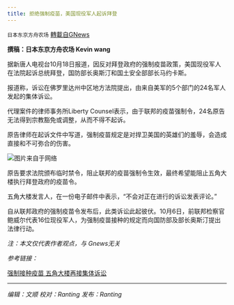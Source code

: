 ```yaml
---
title: 拒绝强制疫苗，美国现役军人起诉拜登
---
```

`日本东京方舟农场` [轉載自GNews](https://gnews.org/zh-hans/1602624/)

**撰稿：日本东京方舟农场 Kevin wang**

据新唐人电视台10月18日报道，因反对拜登政府的强制疫苗政策，美国现役军人在法院起诉总统拜登，国防部长奥斯汀和国土安全部部长马约卡斯。

报道称，诉讼在佛罗里达州中区地方法院提出，由来自美军的5个部门的24名军人发起的集体诉讼。

代理案件的律师事务所Liberty Counsel表示，由于联邦的疫苗强制令，24名原告无法得到宗教豁免或调整，从而不得不起诉。

原告律师在起诉文件中写道，强制疫苗规定是对捍卫美国的英雄们的羞辱，会造成直接和不可弥合的伤害。

![](https://assets.gnews.org/wp-content/uploads/2021/10/44bc-ksmehzs8237032.png)图片来自于网络

原告要求法院颁布临时禁令，阻止联邦的疫苗强制令生效，最终希望能阻止五角大楼执行拜登政府的疫苗令。

五角大楼发言人，在一份电子邮件中表示，“不会对正在进行的诉讼发表评论。”

自从联邦政府的强制疫苗令发布后，此类诉讼此起彼伏。10月6日，前联邦检察官鲍威尔代表16位现役军人，为强制疫苗接种的规定而向国防部及部长奥斯汀提出法律行动。

*注：本文仅代表作者观点，与 Gnews无关*

*参考链接：*

[强制接种疫苗 五角大楼再接集体诉讼](https://www.ntdtv.com/gb/2021/10/17/a103245526.html)

* * *

*编辑：文顺 校对：Ranting 发布：Ranting*
